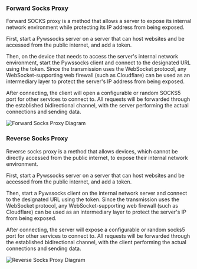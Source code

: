 ### Forward Socks Proxy

Forward SOCKS proxy is a method that allows a server to expose its internal network environment while protecting its IP address from being exposed.

First, start a Pywssocks server on a server that can host websites and be accessed from the public internet, and add a token.

Then, on the device that needs to access the server's internal network environment, start the Pywssocks client and connect to the designated URL using the token. Since the transmission uses the WebSocket protocol, any WebSocket-supporting web firewall (such as Cloudflare) can be used as an intermediary layer to protect the server's IP address from being exposed.

After connecting, the client will open a configurable or random SOCKS5 port for other services to connect to. All requests will be forwarded through the established bidirectional channel, with the server performing the actual connections and sending data.

![Forward Socks Proxy Diagram](https://github.com/zetxtech/pywssocks/raw/main/images/forward_proxy_diagram.svg)

### Reverse Socks Proxy

Reverse socks proxy is a method that allows devices, which cannot be directly accessed from the public internet, to expose their internal network environment.

First, start a Pywssocks server on a server that can host websites and be accessed from the public internet, and add a token.

Then, start a Pywssocks client on the internal network server and connect to the designated URL using the token. Since the transmission uses the WebSocket protocol, any WebSocket-supporting web firewall (such as Cloudflare) can be used as an intermediary layer to protect the server's IP from being exposed.

After connecting, the server will expose a configurable or random socks5 port for other services to connect to. All requests will be forwarded through the established bidirectional channel, with the client performing the actual connections and sending data.

![Reverse Socks Proxy Diagram](https://github.com/zetxtech/pywssocks/raw/main/images/reverse_proxy_diagram.svg)